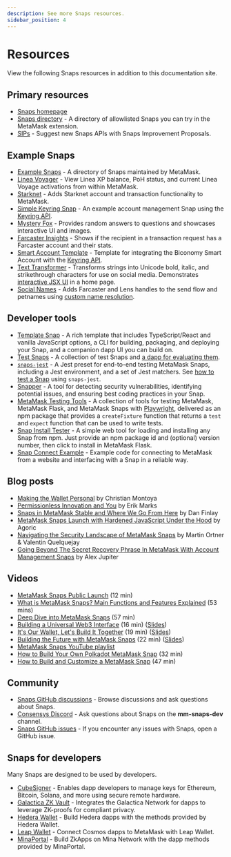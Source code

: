 ```yaml
---
description: See more Snaps resources.
sidebar_position: 4
---
```


# Resources

View the following Snaps resources in addition to this documentation site.

## Primary resources

- [Snaps homepage](https://metamask.io/snaps/)
- [Snaps directory](https://snaps.metamask.io/) - A directory of allowlisted Snaps you can try in the MetaMask extension.
- [SIPs](https://github.com/MetaMask/SIPs) - Suggest new Snaps APIs with Snaps Improvement Proposals.

## Example Snaps

- [Example Snaps](https://github.com/MetaMask/snaps/tree/main/packages/examples) - A directory of Snaps maintained by MetaMask.
- [Linea Voyager](https://github.com/Consensys/linea-voyager-snap) - View Linea XP balance, PoH status, and current Linea Voyage activations from within MetaMask.
- [Starknet](https://github.com/Consensys/starknet-snap) - Adds Starknet account and transaction functionality to MetaMask.
- [Simple Keyring Snap](https://github.com/MetaMask/snap-simple-keyring) - An example account management Snap using the [Keyring API](../reference/keyring-api/index.md).
- [Mystery Fox](https://github.com/Montoya/mystery-fox) - Provides random answers to questions and showcases interactive UI and images.
- [Farcaster Insights](https://github.com/Montoya/farcaster-insights) - Shows if the recipient in a transaction request has a Farcaster account and their stats.
- [Smart Account Template](https://github.com/bcnmy/smart-account-keyring-template) - Template for integrating the Biconomy Smart Account with the [Keyring API](../reference/keyring-api/index.md).
- [Text Transformer](https://github.com/Montoya/transformer-snap) - Transforms strings into Unicode bold, italic, and strikethrough characters for use on social media. Demonstrates [interactive JSX UI](../features/custom-ui/index.md) in a home page.
- [Social Names](https://github.com/Montoya/social-names-snap) - Adds Farcaster and Lens handles to the send flow and petnames using [custom name resolution](../features/custom-name-resolution.md).

## Developer tools

- [Template Snap](https://github.com/MetaMask/template-snap-monorepo) - A rich template that includes TypeScript/React and vanilla JavaScript options, a CLI for building, packaging, and deploying your Snap, and a companion dapp UI you can build on.
- [Test Snaps](https://github.com/MetaMask/snaps/tree/main/packages/test-snaps) - A collection of test Snaps and [a dapp for evaluating them](https://metamask.github.io/snaps/test-snaps/latest/).
- [`snaps-jest`](https://www.npmjs.com/package/@metamask/snaps-jest) - A Jest preset for end-to-end testing MetaMask Snaps, including a Jest environment, and a set of Jest matchers. See [how to test a Snap](../how-to/test-a-snap.md) using `snaps-jest`.
- [Snapper](https://github.com/sayfer-io/Snapper) - A tool for detecting security vulnerabilities, identifying potential issues, and ensuring best coding practices in your Snap.
- [MetaMask Testing Tools](https://hugomrdias.github.io/metamask/) - A collection of tools for testing MetaMask, MetaMask Flask, and MetaMask Snaps with [Playwright](https://playwright.dev/), delivered as an npm package that provides a `createFixture` function that returns a `test` and `expect` function that can be used to write tests.
- [Snap Install Tester](https://montoya.github.io/snap-install-tester/) - A simple web tool for loading and installing any Snap from npm. Just provide an npm package id and (optional) version number, then click to install in MetaMask Flask.
- [Snap Connect Example](https://github.com/Montoya/snap-connect-example) - Example code for connecting to MetaMask from a website and interfacing with a Snap in a reliable way.

## Blog posts

- [Making the Wallet Personal](https://thedefiant.io/making-the-wallet-personal) by Christian Montoya
- [Permissionless Innovation and You](https://metamask.io/news/latest/permissionless-innovation-and-you/) by Erik Marks
- [Snaps in MetaMask Stable and Where We Go From Here](https://metamask.io/news/latest/snaps-in-metamask-stable-and-where-we-go-from-here/) by Dan Finlay
- [MetaMask Snaps Launch with Hardened JavaScript Under the Hood](https://agoric.com/blog/announcements/metamask-snaps-launch-with-hardened-javascript-under-the-hood) by Agoric
- [Navigating the Security Landscape of MetaMask Snaps](https://metamask.io/news/developers/navigating-the-security-landscape-of-metamask-snaps/) by Martin Ortner & Valentin Quelquejay
- [Going Beyond The Secret Recovery Phrase In MetaMask With Account Management Snaps](https://metamask.io/news/latest/going-beyond-the-secret-recovery-phrase-in-metamask-with-account-management/) by Alex Jupiter

## Videos

- [MetaMask Snaps Public Launch](https://www.youtube.com/watch?v=cbkjbYd71OY) (12 min)
- [What is MetaMask Snaps? Main Functions and Features Explained](https://www.youtube.com/watch?v=Dlw9yLpEm7E) (53 mins)
- [Deep Dive into MetaMask Snaps](https://www.youtube.com/watch?v=qXEBqamnv5w) (57 min)
- [Building a Universal Web3 Interface](https://vimeo.com/864943019) (16 min) ([Slides](https://docs.google.com/presentation/d/1pnx6JdpFaj6LsW3B89jqumYgmHvirOE2H-_2S1ggRvY/edit?usp=sharing))
- [It's Our Wallet, Let's Build It Together](https://www.youtube.com/watch?v=G6qunL2gnjE) (19 min) ([Slides](https://docs.google.com/presentation/d/1ZjhYF-3mwGmsFdcbDgqgFR6t3YIab4_Hk3dRAWjvSQg/edit?usp=sharing))
- [Building the Future with MetaMask Snaps](https://www.youtube.com/watch?v=iE8CGzadKZ8&t=288s) (22 min) ([Slides](https://docs.google.com/presentation/d/1LG8MqRrbb9qSg4m8ZjJXPQFccb9YPc-6387hSNpscpY/edit?usp=sharing))
- [MetaMask Snaps YouTube playlist](https://www.youtube.com/playlist?list=PLJ8kQp5OiaEM6ad6mC1NmJCGJSZm7cBfI)
- [How to Build Your Own Polkadot MetaMask Snap](https://www.youtube.com/watch?v=vyb1wVFahvM) (32 min)
- [How to Build and Customize a MetaMask Snap](https://www.youtube.com/watch?v=4bt8udi7po0) (47 min)

## Community

- [Snaps GitHub discussions](https://github.com/MetaMask/snaps/discussions) - Browse discussions and ask questions about Snaps.
- [Consensys Discord](https://discord.gg/consensys) - Ask questions about Snaps on the **mm-snaps-dev** channel.
- [Snaps GitHub issues](https://github.com/MetaMask/snaps/issues) - If you encounter any issues with Snaps, open a GitHub issue.

## Snaps for developers

Many Snaps are designed to be used by developers.

- [CubeSigner](https://cubist.dev/cubesigner-snap-hardware-backed-key-management-for-metamask-developers) - Enables dapp developers to manage keys for Ethereum, Bitcoin, Solana, and more using secure remote hardware.
- [Galactica ZK Vault](https://docs.galactica.com/galactica-developer-documentation) - Integrates the Galactica Network for dapps to leverage ZK-proofs for compliant privacy.
- [Hedera Wallet](https://docs.tuum.tech/hedera-wallet-snap) - Build Hedera dapps with the methods provided by Hedera Wallet.
- [Leap Wallet](https://docs.leapwallet.io/cosmos/leap-metamask-snap/integrating-snaps) - Connect Cosmos dapps to MetaMask with Leap Wallet.
- [MinaPortal](https://github.com/sotatek-dev/mina-snap/tree/master/packages/snap#methods) - Build ZkApps on Mina Network with the dapp methods provided by MinaPortal.
